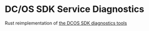 # DC/OS SDK Service Diagnostics

Rust reimplementation of [the DCOS SDK diagnostics tools](https://github.com/mesosphere/dcos-commons/tree/master/tools/diagnostics)